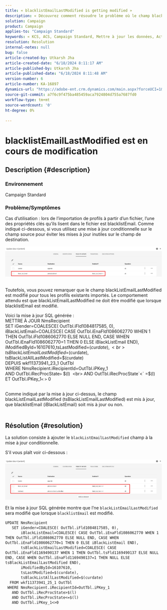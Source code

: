 ```yaml
---
title: « blacklistEmailLastModified is getting modified »
description: « Découvrez comment résoudre le problème où le champ blacklistEmailLastModified est modifié pour tous les profils existants importés. »
solution: Campaign
product: Campaign
applies-to: "Campaign Standard"
keywords: « KCS, ACS, Campaign Standard, Mettre à jour les données, Activé si, blacklistEmail, blackListEmailLastModified »
resolution: Resolution
internal-notes: null
bug: false
article-created-by: Utkarsh Jha
article-created-date: "6/18/2024 8:11:17 AM"
article-published-by: Utkarsh Jha
article-published-date: "6/18/2024 8:11:48 AM"
version-number: 6
article-number: KA-16897
dynamics-url: "https://adobe-ent.crm.dynamics.com/main.aspx?forceUCI=1&pagetype=entityrecord&etn=knowledgearticle&id=7f885d55-4a2d-ef11-840b-6045bd06eea5"
source-git-commit: a7f6c9f475ba485459aca7924804d755a7687fd0
workflow-type: tm+mt
source-wordcount: '0'
ht-degree: 0%

---
```


# blacklistEmailLastModified est en cours de modification

## Description {#description}


### <b>Environnement</b>

Campaign Standard



### <b>Problème/Symptômes</b>

Cas d’utilisation : lors de l’importation de profils à partir d’un fichier, l’une des propriétés clés qu’ils lisent dans le fichier est blacklistEmail. Comme indiqué ci-dessous, si vous utilisez une mise à jour conditionnelle sur le champ source pour éviter les mises à jour inutiles sur le champ de destination.



![](assets/___82885d55-4a2d-ef11-840b-6045bd06eea5___.jpeg)


<br>Toutefois, vous pouvez remarquer que le champ blackListEmailLastModified est modifié pour tous les profils existants importés. Le comportement attendu est que blackListEmailLastModified ne doit être modifié que lorsque blacklistEmail est modifié.

Voici la mise à jour SQL générée :
<br>METTRE À JOUR NmsRecipient 
<br> SET iGender=COALESCE( OutTbl.iFld1084817585, 0),
<br> iBlackListEmail=COALESCE( CASE OutTbl.iEnaFld1086062770 WHEN 1 THEN OutTbl.iFld1086062770 ELSE NULL END, CASE WHEN OutTbl.iEnaFld1086062770=1 THEN 0 ELSE iBlackListEmail END),
<br> iModifiedById=16107610,tsLastModified=$(curdate),
<br> tsBlackListEmailLastModified=$(curdate),
<br> tsBlackListAllLastModified=$(curdate) 
<br> DEPUIS wkf11373941_23_1 OutTbl 
<br> WHERE NmsRecipient.iRecipientId=OutTbl.iPKey_1 
<br> AND OutTbl.iRecProcState`>` $(l) 
<br> AND OutTbl.iRecProcState`<` =$(l) 
<br> ET OutTbl.iPKey_1`<` `>` 0


<br>Comme indiqué par la mise à jour ci-dessus, le champ blackListEmailLastModified (tsBlackListEmailLastModified) est mis à jour, que blacklistEmail (iBlackListEmail) soit mis à jour ou non.<br> 

## Résolution {#resolution}


La solution consiste à ajouter le `blackListEmailLastModified` champ à la mise à jour conditionnelle.

S’il vous plaît voir ci-dessous :

![](assets/46d6b7ee-ab97-eb11-b1ac-002248093c2a.png)

Et la mise à jour SQL générée montre que l’ne `blackListEmailLastModified` sera modifié que lorsque `blacklistEmail` est modifié.




```
UPDATE NmsRecipient 
   SET iGender=COALESCE( OutTbl.iFld1084817585, 0),
       iBlackListEmail=COALESCE( CASE OutTbl.iEnaFld1086062770 WHEN 1 THEN OutTbl.iFld1086062770 ELSE NULL END, CASE WHEN OutTbl.iEnaFld1086062770=1 THEN 0 ELSE iBlackListEmail END),
       tsBlackListEmailLastModified=COALESCE( CASE OutTbl.iEnaFld1169490137 WHEN 1 THEN OutTbl.tsFld1169490137 ELSE NULL END, CASE WHEN OutTbl.iEnaFld1169490137=1 THEN NULL ELSE tsBlackListEmailLastModified END),
       iModifiedById=16107610,
       tsLastModified=$(curdate),
       tsBlackListAllLastModified=$(curdate) 
  FROM wkf11373941_25_1 OutTbl 
 WHERE NmsRecipient.iRecipientId=OutTbl.iPKey_1 
   AND OutTbl.iRecProcState>$(l) 
   AND OutTbl.iRecProcState<=$(l) 
   AND OutTbl.iPKey_1<>0
```



